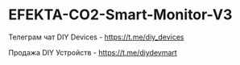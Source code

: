 # EFEKTA-CO2-Smart-Monitor-V3

Телеграм чат DIY Devices - https://t.me/diy_devices

Продажа DIY Устройств - https://t.me/diydevmart
